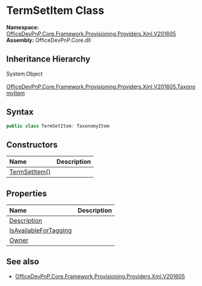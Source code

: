 # TermSetItem Class
  

**Namespace:** [OfficeDevPnP.Core.Framework.Provisioning.Providers.Xml.V201605](OfficeDevPnP.Core.Framework.Provisioning.Providers.Xml.V201605.md)  
**Assembly:** OfficeDevPnP.Core.dll  
## Inheritance Hierarchy
System.Object  
&ensp;[OfficeDevPnP.Core.Framework.Provisioning.Providers.Xml.V201605.TaxonomyItem](OfficeDevPnP.Core.Framework.Provisioning.Providers.Xml.V201605.TaxonomyItem.md)  
## Syntax
```C#
public class TermSetItem: TaxonomyItem
```
## Constructors
|**Name**|**Description**|
|:-----|:-----|
| [TermSetItem()](OfficeDevPnP.Core.Framework.Provisioning.Providers.Xml.V201605.TermSetItem.ctor1.md) |  
## Properties
|**Name**|**Description**|
|:-----|:-----|
| [Description](OfficeDevPnP.Core.Framework.Provisioning.Providers.Xml.V201605.TermSetItem.Description.md) | 
| [IsAvailableForTagging](OfficeDevPnP.Core.Framework.Provisioning.Providers.Xml.V201605.TermSetItem.IsAvailableForTagging.md) | 
| [Owner](OfficeDevPnP.Core.Framework.Provisioning.Providers.Xml.V201605.TermSetItem.Owner.md) | 
## See also
- [OfficeDevPnP.Core.Framework.Provisioning.Providers.Xml.V201605](OfficeDevPnP.Core.Framework.Provisioning.Providers.Xml.V201605.md)
